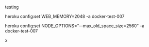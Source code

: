 testing

heroku config:set WEB_MEMORY=2048 -a docker-test-007

heroku config:set NODE_OPTIONS="--max_old_space_size=2560" -a docker-test-007

x
